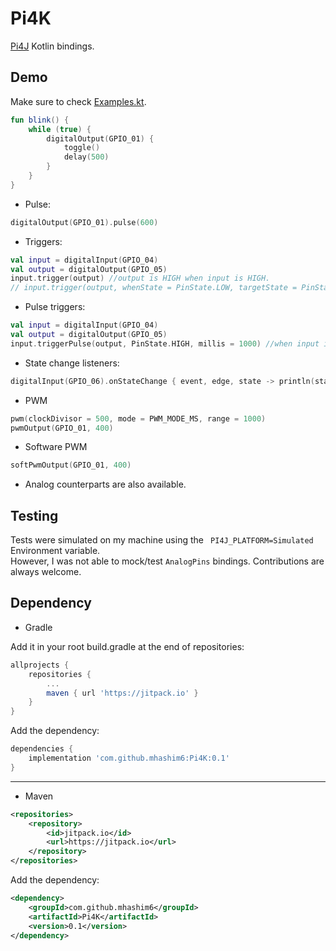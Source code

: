 ﻿# Pi4K
[Pi4J](https://www.pi4j.com) Kotlin bindings.

## Demo
Make sure to check [Examples.kt](https://github.com/mhashim6/Pi4K/blob/master/src/main/kotlin/mhashim6/pi4k/Examples.kt).

```kotlin
fun blink() {
    while (true) {
        digitalOutput(GPIO_01) {
            toggle()
            delay(500)
        }
    }
}
```
- Pulse:
```kotlin
digitalOutput(GPIO_01).pulse(600)
```

- Triggers:
```kotlin
val input = digitalInput(GPIO_04)
val output = digitalOutput(GPIO_05)
input.trigger(output) //output is HIGH when input is HIGH.
// input.trigger(output, whenState = PinState.LOW, targetState = PinState.HIGH) //output is HIGH when input is LOW.
```

- Pulse triggers:
```kotlin
val input = digitalInput(GPIO_04)
val output = digitalOutput(GPIO_05)
input.triggerPulse(output, PinState.HIGH, millis = 1000) //when input is HIGH, output is HIGH for 1 second
```

- State change listeners:
```kotlin
digitalInput(GPIO_06).onStateChange { event, edge, state -> println(state) }
```

- PWM
```kotlin
pwm(clockDivisor = 500, mode = PWM_MODE_MS, range = 1000)
pwmOutput(GPIO_01, 400)
```
- Software PWM
```kotlin
softPwmOutput(GPIO_01, 400)
```
- Analog counterparts are also available.

## Testing
Tests were simulated on my machine using the ` PI4J_PLATFORM=Simulated` Environment variable.  
However, I was not able to mock/test `AnalogPins` bindings. Contributions are always welcome.

## Dependency
- Gradle

Add it in your root build.gradle at the end of repositories:

```groovy
allprojects {
	repositories {
		...
		maven { url 'https://jitpack.io' }
	}
}
```
Add the dependency:
```groovy
dependencies {
	implementation 'com.github.mhashim6:Pi4K:0.1'
}
```
---
- Maven
```xml
<repositories>
	<repository>
		<id>jitpack.io</id>
		<url>https://jitpack.io</url>
	</repository>
</repositories>
```
Add the dependency:
```xml
<dependency>
	<groupId>com.github.mhashim6</groupId>
	<artifactId>Pi4K</artifactId>
	<version>0.1</version>
</dependency>
```
